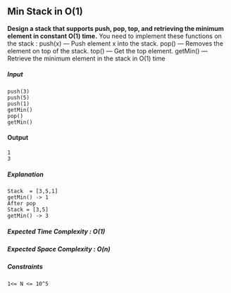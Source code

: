 ## Min Stack in O(1)
**Design a stack that supports push, pop, top, and retrieving the minimum element in constant  O(1) time.**
You need to implement these functions on the stack :
push(x) — Push element x into the stack.
pop() — Removes the element on top of the stack.
top() — Get the top element.
getMin() — Retrieve the minimum element in the stack in O(1) time

##### Input
    push(3)
    push(5)
    push(1)
    getMin()
    pop()
    getMin()
#### Output
    1
    3
##### Explanation
    Stack  = [3,5,1]
    getMin() -> 1
    After pop
    Stack = [3,5]
    getMin() -> 3

##### Expected Time Complexity : O(1)
##### Expected Space Complexity : O(n)

##### Constraints
    1<= N <= 10^5